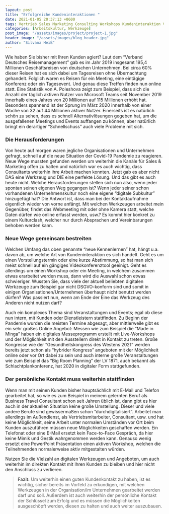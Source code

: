 ```yaml
---
layout: post
title: "Erfolgreiche Kundeninteraktionen "
date: 2021-01-05 20:37:13 +0600
tags: Vertrieb Sales Marketing Consulting Workshops Kundeninteraktion Vorstellungstermin
categories: [Arbeitskultur, Werkzeuge]
post_image: "/assets/images/project/project-1.jpg"
header_image: "/assets/images/blog_header.jpg"
author: "Silvana Heiß"
---
```

Wie haben Sie bisher mit Ihren Kunden agiert? Laut dem “Verband Deutsches Reisemanagement” gab es im Jahr 2019 insgesamt 195,4 Millionen Geschäftsreisen von deutschen Unternehmen. Bei circa 60% dieser Reisen hat es sich dabei um Tagesreisen ohne Übernachtung gehandelt. Folglich waren es Reisen für ein Meeting, eine eintägige Konferenz oder ein Tagesevent. Und genau diese Treffen finden nun online statt. Eine Statistik von A. Poleshova zeigt zum Beispiel, dass sich die Anzahl der täglich aktiven Nutzer von Microsoft Teams seit November 2019 innerhalb eines Jahres von 20 Millionen auf 115 Millionen erhöht hat. Besonders spannend ist der Sprung im März 2020 innerhalb von einer Woche von 32 auf 44 Millionen aktiver Nutzer. Einerseits ist es natürlich schön zu sehen, dass es schnell Alternativlösungen gegeben hat, um die ausgefallenen Meetings und Events auffangen zu können, aber natürlich bringt ein derartiger “Schnellschuss” auch viele Probleme mit sich. 

### Die Herausforderungen 

Von heute auf morgen waren jegliche Organisationen und Unternehmen gefragt, schnell auf die neue Situation der Covid-19 Pandemie zu reagieren. Neue Wege mussten gefunden werden um weiterhin die Kanäle für Sales & Marketing offen zu halten und natürlich war es auch wichtig, dass Consultants weiterhin ihre Arbeit machen konnten. Jetzt gab es aber nicht DAS eine Werkzeug und DIE eine perfekte Lösung. Und das gibt es auch heute nicht. Welche Herausforderungen stellen sich nun also, wenn jeder spontan seinen eigenen Weg gegangen ist? Wenn jeder seiner schon vorhandenen Unternehmenskultur noch eine eigene “digitale Subkultur” hinzugefügt hat? Die Antwort ist, dass man bei der Kontaktaufnahme eigentlich wieder von vorne anfängt. Mit welchen Werkzeugen arbeitet mein Gegenüber, findet das Webmeeting mit oder ohne Kamera statt, welche Daten dürfen wie online erfasst werden, usw.? Es kommt hier konkret zu einem Kulturclash, welcher nur durch Absprachen und Vereinbarungen behoben werden kann. 

### Neue Wege gemeinsam bestreiten 

Welchen Umfang das oben genannte “neue Kennenlernen” hat, hängt u.a. davon ab, um welche Art von Kundeninteraktion es sich handelt. Geht es um einen Vorstellungstermin oder eine kurze Abstimmung, so hat man sich meist schnell auf ein gängiges Videokonferenztool geeinigt. Geht es allerdings um einen Workshop oder ein Meeting, in welchem zusammen etwas erarbeitet werden muss, dann wird die Auswahl schon etwas schwieriger. Wussten Sie, dass viele der aktuell beliebten digitalen Werkzeuge zum Beispiel gar nicht DSGVO-konform sind und somit in einigen Organisationen/Unternehmen überhaupt nicht benutzt werden dürfen? Was passiert nun, wenn am Ende der Eine das Werkzeug des Anderen nicht nutzen darf?  

Auch ein komplexes Thema sind Veranstaltungen und Events; egal ob diese nun intern, mit Kunden oder Dienstleistern stattfinden. Zu Beginn der Pandemie wurden die meisten Termine abgesagt, aber mittlerweile gibt es ein sehr großes Online Angebot: Messen wie zum Beispiel die “Made in Minga” haben ein digitales Messeprogramm erstellt mit Live-Workshops und der Möglichkeit mit den Ausstellern direkt in Kontakt zu treten. Große Kongresse wie der “Gesundheitskongress des Westens 2021” werden bereits jetzt schon als “hybrider Kongress” angeboten mit der Möglichkeit online oder vor Ort dabei zu sein und auch interne große Veranstaltungen wie zum Beispiel das “Big Room Planning” der LV 1871, auch bekannt als Schlachtplankonferenz, hat 2020 in digitaler Form stattgefunden. 

### Der persönliche Kontakt muss weiterhin stattfinden 

Wenn man mit seinen Kunden bisher hauptsächlich mit E-Mail und Telefon gearbeitet hat, so wie es zum Beispiel in meinem gelernten Beruf als Business Travel Consultant schon seit Jahren üblich ist, dann gibt es hier auch in der aktuellen Situation keine große Umstellung. Dieser und viele andere Berufe sind gewissermaßen schon “durchdigitalisiert”. Arbeitet man allerdings im Außendienst, als Vertriebsmitarbeiter, Consultant, usw. und hat keine Möglichkeit, seine Arbeit unter normalen Umständen vor Ort beim Kunden auszuführen müssen neue Möglichkeiten geschaffen werden. Ein Telefonat oder eine E-Mail ersetzt kein Face-to-Face Gespräch, da hier keine Mimik und Gestik wahrgenommen werden kann. Genauso wenig ersetzt eine PowerPoint Präsentation einen aktiven Workshop, welchen die Teilnehmenden normalerweise aktiv mitgestalten würden. 

Nutzen Sie die Vielzahl an digitalen Werkzeugen und Angeboten, um auch weiterhin im direkten Kontakt mit Ihren Kunden zu bleiben und hier nicht den Anschluss zu verlieren. 

 
>__Fazit:__
>Um weiterhin einen guten Kundenkontakt zu haben, ist es wichtig, sicher bereits im Vorfeld zu erkundigen, mit welchen Werkzeugen in der Organisation/im Unternehmen gearbeitet werden darf und soll. Außerdem ist auch weiterhin der persönliche Kontakt der Schlüssel zum Erfolg und es müssen die Möglichkeiten ausgeschöpft werden, diesen zu halten und auch weiter auszubauen.